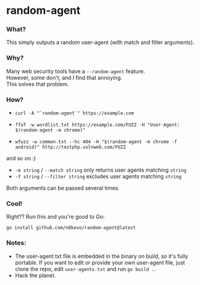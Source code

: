 # random-agent

### What?
 This simply outputs a random user-agent (with match and filter arguments).

### Why?
 Many web security tools have a `--random-agent` feature.<br>
 However, some don't, and I find that annoying.<br>
 This solves that problem.

### How?
- ```shell
  curl -A "`random-agent`" https://example.com
  ```

- ```shell
  ffuf -w wordlist.txt https://example.com/FUZZ -H "User-Agent: $(random-agent -m chrome)"
  ```

- ```shell
  wfuzz -w common.txt --hc 404 -H "$(random-agent -m chrome -f android)" http://testphp.vulnweb.com/FUZZ
  ```
and so on :)

- `-m string` / `--match string` only returns user agents matching `string`
- `-f string` / `--filter string` excludes user agents matching `string`

Both arguments can be passed several times.

### Cool!
Right?? Run this and you're good to Go:
```shell
go install github.com/n0kovo/random-agent@latest
```

### Notes:
- The user-agent.txt file is embedded in the binary on build, so it's fully portable. If you want to edit or provide your own user-agent file, just clone the repo, edit `user-agents.txt` and run `go build .`.
- Hack the planet.

